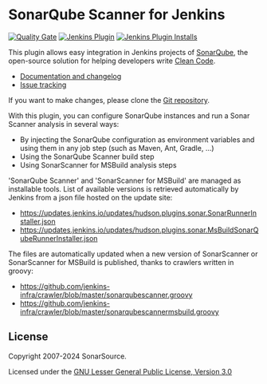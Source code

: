 SonarQube Scanner for Jenkins
=============================

[![Quality Gate](https://next.sonarqube.com/sonarqube/api/project_badges/measure?project=org.jenkins-ci.plugins%3Asonar&metric=alert_status)](https://next.sonarqube.com/sonarqube/dashboard?id=org.jenkins-ci.plugins%3Asonar)
[![Jenkins Plugin](https://img.shields.io/jenkins/plugin/v/sonar.svg)](https://plugins.jenkins.io/sonar)
[![Jenkins Plugin Installs](https://img.shields.io/jenkins/plugin/i/sonar.svg?color=blue)](https://plugins.jenkins.io/sonar)

This plugin allows easy integration in Jenkins projects of [SonarQube](https://www.sonarsource.com/products/sonarqube/), the open-source solution for helping developers write [Clean Code](https://www.sonarsource.com/solutions/clean-code/?utm_medium=referral&utm_source=github&utm_campaign=clean-code&utm_content=sonar-scanner-jenkins).

* [Documentation and changelog](https://docs.sonarsource.com/sonarqube/latest/analyzing-source-code/scanners/jenkins-extension-sonarqube/)
* [Issue tracking](https://sonarsource.atlassian.net/jira/software/c/projects/SONARJNKNS/issues)

If you want to make changes, please clone the [Git repository](https://github.com/SonarSource/sonar-scanner-jenkins).

With this plugin, you can configure SonarQube instances and run a Sonar Scanner analysis in several ways:

* By injecting the SonarQube configuration as environment variables and using them in any job step (such as Maven, Ant, Gradle, ...)
* Using the SonarQube Scanner build step
* Using SonarScanner for MSBuild analysis steps

'SonarQube Scanner' and 'SonarScanner for MSBuild' are managed as installable tools. List of available versions is retrieved
automatically by Jenkins from a json file hosted on the update site:

* https://updates.jenkins.io/updates/hudson.plugins.sonar.SonarRunnerInstaller.json
* https://updates.jenkins.io/updates/hudson.plugins.sonar.MsBuildSonarQubeRunnerInstaller.json

The files are automatically updated when a new version of SonarScanner or SonarScanner for MSBuild is published,
thanks to crawlers written in groovy:

* https://github.com/jenkins-infra/crawler/blob/master/sonarqubescanner.groovy
* https://github.com/jenkins-infra/crawler/blob/master/sonarqubescannermsbuild.groovy

License
-------

Copyright 2007-2024 SonarSource.

Licensed under the [GNU Lesser General Public License, Version 3.0](http://www.gnu.org/licenses/lgpl.txt)
